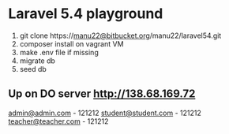 # Laravel 5.4 playground #

1. git clone https://manu22@bitbucket.org/manu22/laravel54.git
2. composer install on vagrant VM
3. make .env file if missing
4. migrate db
5. seed db

## Up on DO server http://138.68.169.72 ##
admin@admin.com - 121212
student@student.com - 121212
teacher@teacher.com - 121212